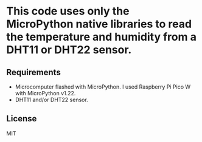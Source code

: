# This code uses only the MicroPython native libraries to read the temperature and humidity from a DHT11 or DHT22 sensor.

## Requirements
- Microcomputer flashed with MicroPython. I used Raspberry Pi Pico W with MicroPython v1.22.
- DHT11 and/or DHT22 sensor.

## License
MIT